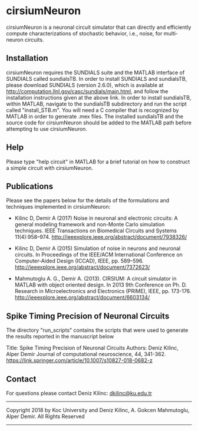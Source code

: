 # cirsiumNeuron

cirsiumNeuron is a neuronal circuit simulator that can directly and efficiently compute characterizations of stochastic behavior, i.e., noise, for multi-neuron circuits.


## Installation

cirsiumNeuron requires the SUNDIALS suite and the MATLAB interface of SUNDIALS called sundialsTB. In order to install SUNDIALS and sundialsTB, please download SUNDIALS (version 2.6.0), which is available at http://computation.llnl.gov/casc/sundials/main.html, and follow the installation instructions given at the above link. In order to install sundialsTB, within MATLAB, navigate to the sundialsTB subdirectory and run  the script called "install_STB.m". You will need a C compiler that is recognized by MATLAB in order to generate .mex files. The installed sundialsTB and the source code for cirsiumNeuron should be added to the MATLAB path before attempting to use cirsiumNeuron.


## Help

Please type "help circuit" in MATLAB for a brief tutorial on how to construct a simple circuit with cirsiumNeuron.


## Publications

Please see the papers below for the details of the formulations and techniques implemented in cirsiumNeuron:

- Kilinc D, Demir A (2017) Noise in neuronal and electronic circuits: A general modeling framework and non-Monte Carlo simulation techniques. IEEE Transactions on Biomedical Circuits and Systems 11(4):958–974. http://ieeexplore.ieee.org/abstract/document/7938326/

- Kilinc D, Demir A (2015) Simulation of noise in neurons and neuronal circuits. In Proceedings of the IEEE/ACM International Conference on Computer-Aided Design (ICCAD), IEEE, pp. 589–596. http://ieeexplore.ieee.org/abstract/document/7372623/

- Mahmutoglu A. G., Demir A. (2013). CIRSIUM: A circuit simulator in MATLAB with object oriented design. In 2013 9th Conference on Ph. D. Research in Microelectronics and Electronics (PRIME), IEEE, pp. 173-176. http://ieeexplore.ieee.org/abstract/document/6603134/


## Spike Timing Precision of Neuronal Circuits

The directory "run_scripts" contains the scripts that were used to generate the results reported in the manuscript below

Title: Spike Timing Precision of Neuronal Circuits
Authors: Deniz Kilinc, Alper Demir
Journal of computational neuroscience, 44, 341-362.
https://link.springer.com/article/10.1007/s10827-018-0682-z


## Contact

For questions please contact Deniz Kilinc: dkilinc@ku.edu.tr

***
Copyright 2018 by Koc University and Deniz Kilinc, A. Gokcen Mahmutoglu, Alper Demir. 
All Rights Reserved
***
